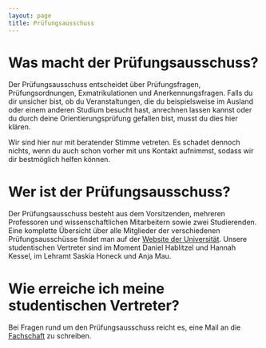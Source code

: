 ```yaml
---
layout: page
title: Prüfungsausschuss
---
```


# Was macht der Prüfungsausschuss?
Der Prüfungsausschuss entscheidet über Prüfungsfragen, Prüfungsordnungen, Exmatrikulationen und Anerkennungsfragen. Falls du dir unsicher bist, ob du Veranstaltungen, die du beispielsweise im Ausland oder einem anderen Studium besucht hast, anrechnen lassen kannst oder du durch deine Orientierungsprüfung gefallen bist, musst du dies hier klären.

Wir sind hier nur mit beratender Stimme vetreten. Es schadet dennoch nichts, wenn du auch schon vorher mit uns Kontakt aufnimmst, sodass wir dir bestmöglich helfen können.

# Wer ist der Prüfungsausschuss?
Der Prüfungsausschuss besteht aus dem Vorsitzenden, mehreren Professoren und wissenschaftlichen Mitarbeitern sowie zwei Studierenden. Eine komplette Übersicht über alle Mitglieder der verschiedenen Prüfungsausschüsse findet man auf der [Website der Universität](https://uni-tuebingen.de/de/74378). Unsere studentischen Vertreter sind im Moment Daniel Hablitzel und Hannah Kessel, im Lehramt Saskia Honeck und Anja Mau.

# Wie erreiche ich meine studentischen Vertreter?
Bei Fragen rund um den Prüfungsausschuss reicht es, eine Mail an die [Fachschaft](mailto:fsi@fsi.uni-tuebingen.de) zu schreiben.
